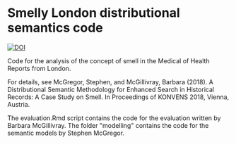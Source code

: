 # Smelly London distributional semantics code

[![DOI](https://zenodo.org/badge/77450714.svg)](https://zenodo.org/badge/latestdoi/77450714)

Code for the analysis of the concept of smell in the Medical of Health Reports from London. 

For details, see McGregor, Stephen, and McGillivray, Barbara (2018). A Distributional Semantic Methodology for Enhanced Search in Historical Records: A Case Study on Smell. In Proceedings of KONVENS 2018, Vienna, Austria.

The evaluation.Rmd script contains the code for the evaluation written by Barbara McGillivray. The folder "modelling" contains the code for the semantic models by Stephen McGregor.
